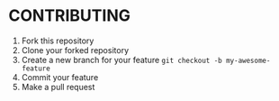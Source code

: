 # CONTRIBUTING

1. Fork this repository
2. Clone your forked repository
3. Create a new branch for your feature `git checkout -b my-awesome-feature`
4. Commit your feature
5. Make a pull request
